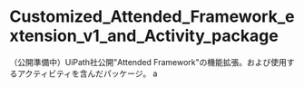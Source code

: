# Customized_Attended_Framework_extension_v1_and_Activity_package
（公開準備中）UiPath社公開"Attended Framework"の機能拡張。および使用するアクティビティを含んだパッケージ。
a
